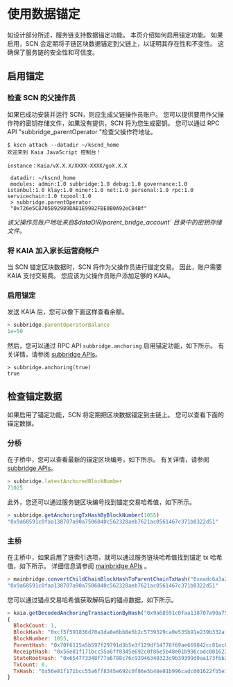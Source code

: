 # 使用数据锚定

如设计部分所述，服务链支持数据锚定功能。
本页介绍如何启用锚定功能。
如果启用，SCN 会定期将子链区块数据锚定到父链上，以证明其存在性和不变性。
这确保了服务链的安全性和可信度。

## 启用锚定<a id="enable-anchoring"></a>

### 检查 SCN 的父操作员<a id="check-parent-operator-of-scn"></a>

如果已成功安装并运行 SCN，则应生成父链操作员账户。
您可以提供要用作父操作符的密钥存储文件，如果没有提供，SCN 将为您生成密钥。
您可以通过 RPC API "subbridge_parentOperator "检查父操作符地址。

```
$ kscn attach --datadir ~/kscnd_home
欢迎来到 Kaia JavaScript 控制台！

instance：Kaia/vX.X.X/XXXX-XXXX/goX.X.X

 datadir: ~/kscnd_home
 modules: admin:1.0 subbridge:1.0 debug:1.0 governance:1.0 istanbul:1.0 klay:1.0 miner:1.0 net:1.0 personal:1.0 rpc:1.0 servicechain:1.0 txpool:1.0
 > subbridge.parentOperator
 "0x726e5C8705892989DAB1E9982FBE0B0A92eC84Bf"

```

_该父操作员账户地址来自$dataDIR/parent_bridge_account\` 目录中的密钥存储文件。_

### 将 KAIA 加入家长运营商帐户<a id="add-kaia-to-parent-operator-account"></a>

当 SCN 锚定区块数据时，SCN 将作为父操作员进行锚定交易。
因此，账户需要 KAIA 支付交易费。 您应该为父操作员账户添加足够的 KAIA。

### 启用锚定<a id="enable-anchoring"></a>

发送 KAIA 后，您可以像下面这样查看余额。

```javascript
> subbridge.parentOperatorBalance
1e+50
```

然后，您可以通过 RPC API `subbridge.anchoring` 启用锚定功能，如下所示。
有关详情，请参阅 [subbridge APIs](../../../references/json-rpc/subbridge/anchoring)。

```
> subbridge.anchoring(true)
true
```

## 检查锚定数据<a id="check-anchoring-data"></a>

如果启用了锚定功能，SCN 将定期把区块数据锚定到主链上。
您可以查看下面的锚定数据。

### 分桥<a id="sub-bridge"></a>

在子桥中，您可以查看最新的锚定区块编号，如下所示。
有关详情，请参阅 [subbridge APIs](../../../references/json-rpc/subbridge/latest-anchored-block-number)。

```javascript
> subbridge.latestAnchoredBlockNumber
71025
```

此外，您还可以通过服务链区块编号找到锚定交易哈希值，如下所示。

```javascript
> subbridge.getAnchoringTxHashByBlockNumber(1055)
"0x9a68591c0faa138707a90a7506840c562328aeb7621ac0561467c371b0322d51"
```

### 主桥<a id="sub-bridge"></a>

在主桥中，如果启用了链索引选项，就可以通过服务链块哈希值找到锚定 tx 哈希值，如下所示。
详细信息请参阅 [mainbridge APIs](../../../references/json-rpc/mainbridge/convert-child-chain-block-hash-to-parent-chain-tx-hash) 。

```javascript
> mainbridge.convertChildChainBlockHashToParentChainTxHash("0xeadc6a3a29a20c13824b5df1ba05cca1ed248d046382a4f2792aac8a6e0d1880")
"0x9a68591c0faa138707a90a7506840c562328aeb7621ac0561467c371b0322d51"
```

您可以通过锚点交易哈希值获取解码后的锚点数据，如下所示。

```javascript
> kaia.getDecodedAnchoringTransactionByHash("0x9a68591c0faa138707a90a7506840c562328aeb7621ac0561467c371b0322d51")
{
  BlockCount: 1,
  BlockHash: "0xcf5f591836d70a1da8e6bb8e5b2c5739329ca0e535b91e239b332af2e1b7f1f4",
  BlockNumber: 1055,
  ParentHash: "0x70f6115a5b597f29791d3b5e3f129df54778f69ae669842cc81ec8c432fee37c",
  ReceiptHash: "0x56e81f171bcc55a6ff8345e692c0f86e5b48e01b996cadc001622fb5e363b421",
  StateRootHash: "0x654773348f77a6788c76c93946340323c9b39399d0aa173f6b23fe082848d056",
  TxCount: 0,
  TxHash: "0x56e81f171bcc55a6ff8345e692c0f86e5b48e01b996cadc001622fb5e363b421"
}
```
